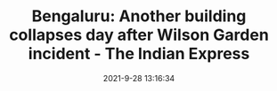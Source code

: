---
"title": "Bengaluru: Another building collapses day after Wilson Garden incident - The Indian Express"
"date": "2021-9-28 13:16:34"
"feed_name": "GOOGLENEWSCONSTRUCTION"
"feed_website": "https://news.google.com/search?q=construction%2Bincident&hl=en-US&gl=US&ceid=US:en"
"feed_rss": "https://news.google.com/rss/search?q=construction%2Bincident&hl=en-US&gl=US&ceid=US:en"
"link": "https://indianexpress.com/article/cities/bangalore/bengaluru-another-building-collapses-day-after-wilson-garden-incident-7540017/"
"source": "{'href': 'https://indianexpress.com', 'title': 'The Indian Express'}"
"file": "_posts/2021-1-1-a189ca6d57281bb0b75bbbd440ab52b2f8ecf2c5.md"
"accident": "1"
"drilling": "0"
"dead": "0"
"injured": "0"
"where": "unknown site"
"place": "unknown place"
---